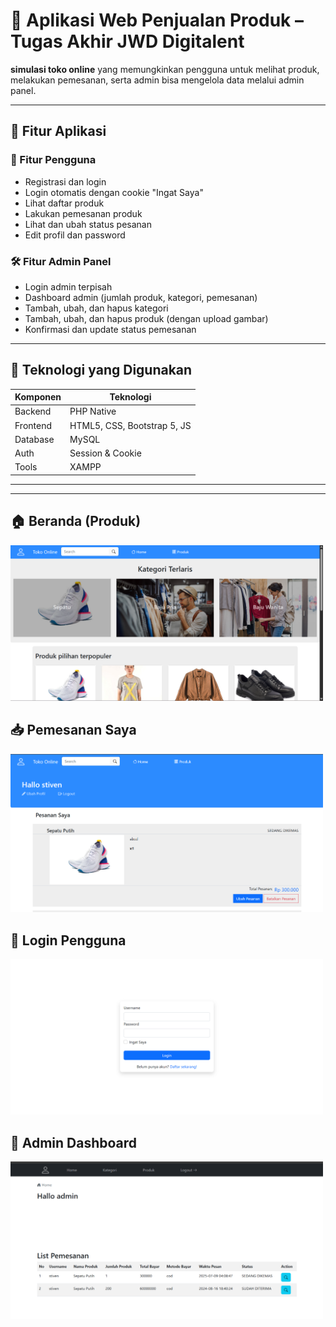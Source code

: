 # 🛒 Aplikasi Web Penjualan Produk – Tugas Akhir JWD Digitalent

**simulasi toko online** yang memungkinkan pengguna untuk melihat produk, melakukan pemesanan, serta admin bisa mengelola data melalui admin panel.

---

## 🚀 Fitur Aplikasi

### 👤 Fitur Pengguna

- Registrasi dan login
- Login otomatis dengan cookie "Ingat Saya"
- Lihat daftar produk
- Lakukan pemesanan produk
- Lihat dan ubah status pesanan
- Edit profil dan password

### 🛠️ Fitur Admin Panel

- Login admin terpisah
- Dashboard admin (jumlah produk, kategori, pemesanan)
- Tambah, ubah, dan hapus kategori
- Tambah, ubah, dan hapus produk (dengan upload gambar)
- Konfirmasi dan update status pemesanan

---

## 🧰 Teknologi yang Digunakan

| Komponen | Teknologi                    |
| -------- | ---------------------------- |
| Backend  | PHP Native                   |
| Frontend | HTML5, CSS, Bootstrap 5, JS |
| Database | MySQL                        |
| Auth     | Session & Cookie             |
| Tools    | XAMPP              
---

---

## 🏠 Beranda (Produk)

<img src="image/iqHDEHiDUsjfef.png" width="500"/>

## 📥 Pemesanan Saya

<img src="image/sfsmfkffrvfd.png" width="500"/>

## 🔐 Login Pengguna

<img src="image/jjnushohs.png" width="500"/>

## 👤 Admin Dashboard

<img src="image/svefirjfsiif.png" width="500"/>
